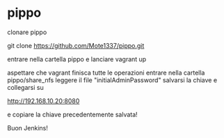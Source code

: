 # pippo

clonare pippo

git clone https://github.com/Mote1337/pippo.git

entrare nella cartella pippo e lanciare
vagrant up

aspettare che vagrant finisca tutte le operazioni
entrare nella cartella pippo/share_nfs
leggere il file "initialAdminPassword" salvarsi la chiave e collegarsi su

http://192.168.10.20:8080 

e copiare la chiave precedentemente salvata!

Buon Jenkins!
